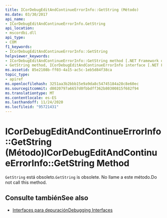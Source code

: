 ```yaml
---
title: ICorDebugEditAndContinueErrorInfo::GetString (Método)
ms.date: 03/30/2017
api_name:
- ICorDebugEditAndContinueErrorInfo.GetString
api_location:
- mscordbi.dll
api_type:
- COM
f1_keywords:
- ICorDebugEditAndContinueErrorInfo::GetString
helpviewer_keywords:
- ICorDebugEditAndContinueErrorInfo::GetString method [.NET Framework debugging]
- GetString method, ICorDebugEditAndContinueErrorInfo interface [.NET Framework debugging]
ms.assetid: 85e2108b-ff03-4a15-ac5c-1eb5d84f38ca
topic_type:
- apiref
ms.openlocfilehash: 3251aa3b2bbb15e9a9da8c54745184a28c8e60ec
ms.sourcegitcommit: d8020797a6657d0fbbdff362b80300815f682f94
ms.translationtype: MT
ms.contentlocale: es-ES
ms.lasthandoff: 11/24/2020
ms.locfileid: "95721431"
---
```

# <a name="icordebugeditandcontinueerrorinfogetstring-method"></a><span data-ttu-id="8b8c1-102">ICorDebugEditAndContinueErrorInfo::GetString (Método)</span><span class="sxs-lookup"><span data-stu-id="8b8c1-102">ICorDebugEditAndContinueErrorInfo::GetString Method</span></span>

<span data-ttu-id="8b8c1-103">`GetString` está obsoleto.</span><span class="sxs-lookup"><span data-stu-id="8b8c1-103">`GetString` is obsolete.</span></span> <span data-ttu-id="8b8c1-104">No llame a este método.</span><span class="sxs-lookup"><span data-stu-id="8b8c1-104">Do not call this method.</span></span>  
  
## <a name="see-also"></a><span data-ttu-id="8b8c1-105">Consulte también</span><span class="sxs-lookup"><span data-stu-id="8b8c1-105">See also</span></span>

- [<span data-ttu-id="8b8c1-106">Interfaces para depuración</span><span class="sxs-lookup"><span data-stu-id="8b8c1-106">Debugging Interfaces</span></span>](debugging-interfaces.md)
